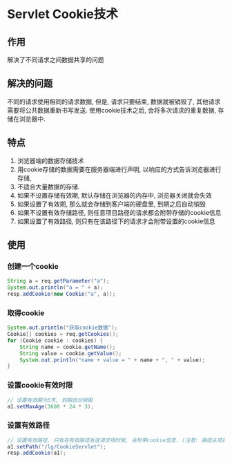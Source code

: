 # Servlet Cookie技术

## 作用

解决了不同请求之间数据共享的问题

## 解决的问题

不同的请求使用相同的请求数据, 但是, 请求只要结束, 数据就被销毁了, 其他请求需要将公共数据重新书写发送. 使用cookie技术之后, 会将多次请求的重复数据, 存储在浏览器中.

## 特点

1. 浏览器端的数据存储技术
2. 用cookie存储的数据需要在服务器端进行声明, 以响应的方式告诉浏览器进行存储,
3. 不适合大量数据的存储.
4. 如果不设置存储有效期, 默认存储在浏览器的内存中, 浏览器关闭就会失效
5. 如果设置了有效期, 那么就会存储到客户端的硬盘里, 到期之后自动销毁
6. 如果不设置有效存储路径, 则任意项目路径的请求都会附带存储的cookie信息
7. 如果设置了有效路径, 则只有在该路径下的请求才会附带设置的cookie信息

## 使用

### 创建一个cookie

```java
String a = req.getParameter("a");
System.out.println("a = " + a);
resp.addCookie(new Cookie("a", a));
```

### 取得cookie

```java
System.out.println("获取cookie数据");
Cookie[] cookies = req.getCookies();
for (Cookie cookie : cookies) {
    String name = cookie.getName();
    String value = cookie.getValue();
    System.out.println("name + value = " + name + ", " + value);
}
```

### 设置cookie有效时限

```java
// 设置有效期为3天, 到期自动销毁
a1.setMaxAge(3600 * 24 * 3);
```

### 设置有效路径

```java
// 设置有效路径. 只有在有效路径发送请求得时候, 会附带cookie信息. (注意: 路径从项目路径开始)
a1.setPath("/lg/CookieServlet");
resp.addCookie(a1);
```

